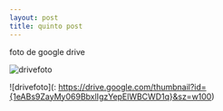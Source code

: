 ```yaml
---
layout: post
title: quinto post
---
```


foto de google drive

![drivefoto](https://drive.google.com/uc?id=1eABs9ZayMy069BbxlIgzYepElWBCWD1q)

![drivefoto](: https://drive.google.com/thumbnail?id={1eABs9ZayMy069BbxlIgzYepElWBCWD1q}&sz=w100)


